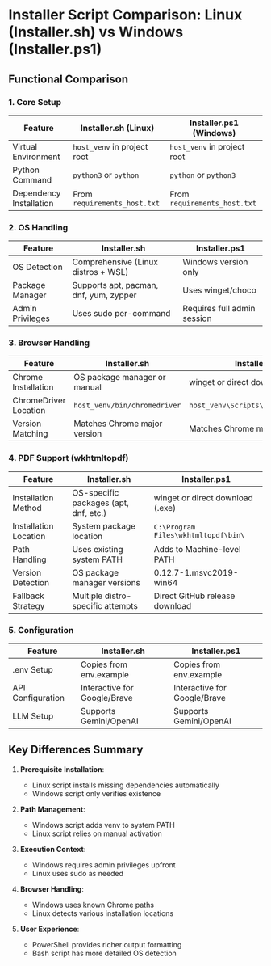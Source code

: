 # Installer Script Comparison: Linux (Installer.sh) vs Windows (Installer.ps1)

## Functional Comparison

### 1. Core Setup
| Feature                | Installer.sh (Linux)                      | Installer.ps1 (Windows)               |
|------------------------|-------------------------------------------|----------------------------------------|
| Virtual Environment    | `host_venv` in project root              | `host_venv` in project root           |
| Python Command         | `python3` or `python`                    | `python` or `python3`                 |
| Dependency Installation| From `requirements_host.txt`              | From `requirements_host.txt`           |

### 2. OS Handling
| Feature                | Installer.sh                              | Installer.ps1                          |
|------------------------|-------------------------------------------|----------------------------------------|
| OS Detection           | Comprehensive (Linux distros + WSL)       | Windows version only                   |
| Package Manager        | Supports apt, pacman, dnf, yum, zypper    | Uses winget/choco                      |
| Admin Privileges       | Uses sudo per-command                     | Requires full admin session            |

### 3. Browser Handling
| Feature                | Installer.sh                              | Installer.ps1                          |
|------------------------|-------------------------------------------|----------------------------------------|
| Chrome Installation    | OS package manager or manual              | winget or direct download              |
| ChromeDriver Location  | `host_venv/bin/chromedriver`              | `host_venv\Scripts\chromedriver.exe`   |
| Version Matching       | Matches Chrome major version              | Matches Chrome major version           |

### 4. PDF Support (wkhtmltopdf)
| Feature                | Installer.sh                              | Installer.ps1                          |
|------------------------|-------------------------------------------|----------------------------------------|
| Installation Method    | OS-specific packages (apt, dnf, etc.)    | winget or direct download (.exe)       |
| Installation Location  | System package location                   | `C:\Program Files\wkhtmltopdf\bin\`     |
| Path Handling          | Uses existing system PATH                | Adds to Machine-level PATH             |
| Version Detection      | OS package manager versions              | 0.12.7-1.msvc2019-win64               |
| Fallback Strategy      | Multiple distro-specific attempts        | Direct GitHub release download         |

### 5. Configuration
| Feature                | Installer.sh                              | Installer.ps1                          |
|------------------------|-------------------------------------------|----------------------------------------|
| .env Setup             | Copies from env.example                   | Copies from env.example                |
| API Configuration      | Interactive for Google/Brave              | Interactive for Google/Brave           |
| LLM Setup              | Supports Gemini/OpenAI                    | Supports Gemini/OpenAI                 |

## Key Differences Summary
1. **Prerequisite Installation**:
   - Linux script installs missing dependencies automatically
   - Windows script only verifies existence

2. **Path Management**:
   - Windows script adds venv to system PATH
   - Linux script relies on manual activation

3. **Execution Context**:
   - Windows requires admin privileges upfront
   - Linux uses sudo as needed

4. **Browser Handling**:
   - Windows uses known Chrome paths
   - Linux detects various installation locations

5. **User Experience**:
   - PowerShell provides richer output formatting
   - Bash script has more detailed OS detection